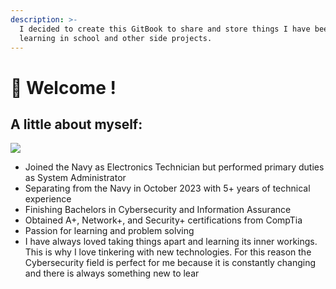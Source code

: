 ```yaml
---
description: >-
  I decided to create this GitBook to share and store things I have been
  learning in school and other side projects.
---
```


# 👋 Welcome !

## A little about myself:

[![](<.gitbook/assets/Untitled (800 × 800 px) (1).png>)](https://www.linkedin.com/in/denis-cabrera/)


* Joined the Navy as Electronics Technician but performed primary duties as System Administrator
* Separating from the Navy in October 2023 with 5+ years of technical experience
* Finishing Bachelors in Cybersecurity and Information Assurance
* Obtained A+, Network+, and Security+ certifications from CompTia
* Passion for learning and problem solving
* I have always loved taking things apart and learning its inner workings. This is why I love tinkering with new technologies. For this reason the Cybersecurity field is perfect for me because it is constantly changing and there is always something new to lear



